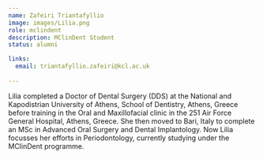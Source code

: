 ```yaml
---
name: Zafeiri Triantafyllio
image: images/Lilia.png
role: mclindent
description: MClinDent Student
status: alumni

links:
  email: triantafyllio.zafeiri@kcl.ac.uk
 
---
```


Lilia completed a Doctor of Dental Surgery (DDS) at the National and Kapodistrian University of Athens, School of Dentistry, Athens, Greece before training in the Oral and Maxillofacial clinic in the 251 Air Force General Hospital, Athens, Greece. She then moved to Bari, Italy to complete an MSc in Advanced Oral Surgery and Dental Implantology. Now Lilia focusses her efforts in Periodontology, currently studying under the MClinDent programme.
